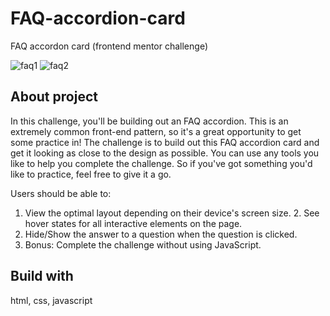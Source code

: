 # FAQ-accordion-card
FAQ accordon card (frontend mentor challenge)

![faq1](https://github.com/zeycanozturkk/faq-accordion-card/assets/114536838/c576ed6f-1c71-4610-b9a5-e7fc27840ec9)
![faq2](https://github.com/zeycanozturkk/faq-accordion-card/assets/114536838/cb97e836-e4fb-481b-9fad-eebb03e5e427)

## About project
In this challenge, you'll be building out an FAQ accordion. This is an extremely common front-end pattern, so it's a great opportunity to get some practice in! The challenge is to build out this FAQ accordion card and get it looking as close to the design as possible. You can use any tools you like to help you complete the challenge. So if you've got something you'd like to practice, feel free to give it a go.

Users should be able to:
1. View the optimal layout depending on their device's screen size. 2. See hover states for all interactive elements on the page.
3. Hide/Show the answer to a question when the question is clicked.
4. Bonus: Complete the challenge without using JavaScript. 

## Build with
html, css, javascript
